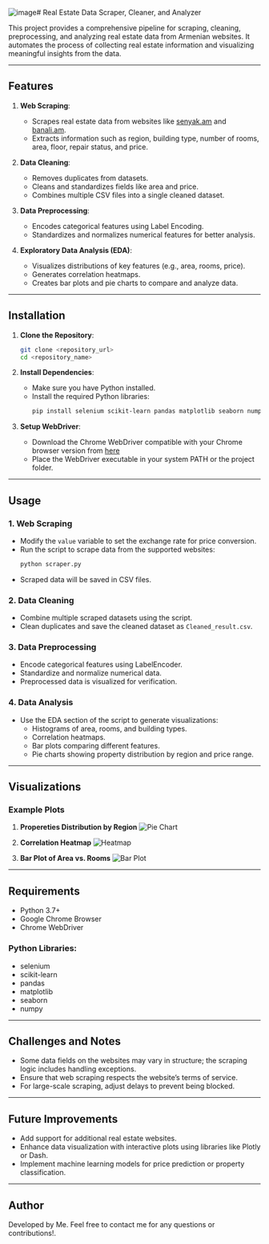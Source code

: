 ![image](https://github.com/user-attachments/assets/39efed47-08e0-4c82-a28f-918efb3d3fe2)# Real Estate Data Scraper, Cleaner, and Analyzer

This project provides a comprehensive pipeline for scraping, cleaning, preprocessing, and analyzing real estate data from Armenian websites. It automates the process of collecting real estate information and visualizing meaningful insights from the data.

---

## Features

1. **Web Scraping**:
   - Scrapes real estate data from websites like [senyak.am](https://www.senyak.am/) and [banali.am](https://banali.am/).
   - Extracts information such as region, building type, number of rooms, area, floor, repair status, and price.

2. **Data Cleaning**:
   - Removes duplicates from datasets.
   - Cleans and standardizes fields like area and price.
   - Combines multiple CSV files into a single cleaned dataset.

3. **Data Preprocessing**:
   - Encodes categorical features using Label Encoding.
   - Standardizes and normalizes numerical features for better analysis.

4. **Exploratory Data Analysis (EDA)**:
   - Visualizes distributions of key features (e.g., area, rooms, price).
   - Generates correlation heatmaps.
   - Creates bar plots and pie charts to compare and analyze data.

---

## Installation

1. **Clone the Repository**:
   ```bash
   git clone <repository_url>
   cd <repository_name>
   ```

2. **Install Dependencies**:
   - Make sure you have Python installed.
   - Install the required Python libraries:
     ```bash
     pip install selenium scikit-learn pandas matplotlib seaborn numpy
     ```

3. **Setup WebDriver**:
   - Download the Chrome WebDriver compatible with your Chrome browser version from [here](https://googlechromelabs.github.io/chrome-for-testing/)
   - Place the WebDriver executable in your system PATH or the project folder.

---

## Usage

### 1. Web Scraping
- Modify the `value` variable to set the exchange rate for price conversion.
- Run the script to scrape data from the supported websites:
  ```bash
  python scraper.py
  ```
- Scraped data will be saved in CSV files.

### 2. Data Cleaning
- Combine multiple scraped datasets using the script.
- Clean duplicates and save the cleaned dataset as `Cleaned_result.csv`.

### 3. Data Preprocessing
- Encode categorical features using LabelEncoder.
- Standardize and normalize numerical data.
- Preprocessed data is visualized for verification.

### 4. Data Analysis
- Use the EDA section of the script to generate visualizations:
  - Histograms of area, rooms, and building types.
  - Correlation heatmaps.
  - Bar plots comparing different features.
  - Pie charts showing property distribution by region and price range.

---

## Visualizations

### Example Plots

1. **Propereties Distribution by Region**
   ![Pie Chart](![output](https://github.com/user-attachments/assets/fe48e556-dcca-4e4d-9fb4-1083ede905b3)
)

2. **Correlation Heatmap**
   ![Heatmap](example_heatmap.png)

3. **Bar Plot of Area vs. Rooms**
   ![Bar Plot](example_bar_plot.png)

---

## Requirements

- Python 3.7+
- Google Chrome Browser
- Chrome WebDriver

### Python Libraries:
- selenium
- scikit-learn
- pandas
- matplotlib
- seaborn
- numpy

---

## Challenges and Notes

- Some data fields on the websites may vary in structure; the scraping logic includes handling exceptions.
- Ensure that web scraping respects the website’s terms of service.
- For large-scale scraping, adjust delays to prevent being blocked.

---

## Future Improvements

- Add support for additional real estate websites.
- Enhance data visualization with interactive plots using libraries like Plotly or Dash.
- Implement machine learning models for price prediction or property classification.

---

## Author

Developed by Me. Feel free to contact me for any questions or contributions!.

